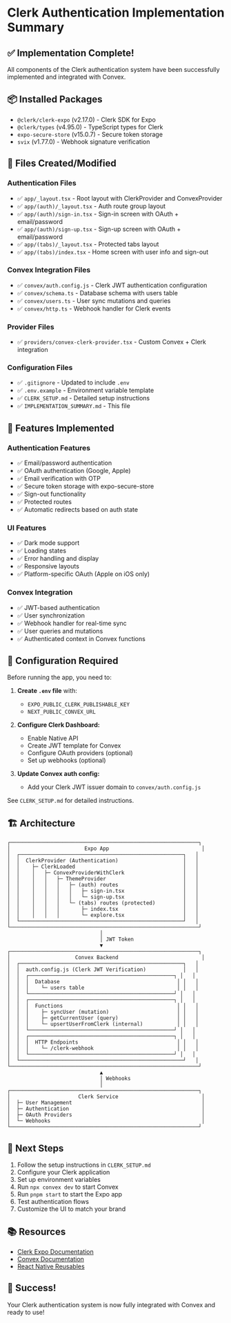 # Clerk Authentication Implementation Summary

## ✅ Implementation Complete!

All components of the Clerk authentication system have been successfully implemented and integrated with Convex.

## 📦 Installed Packages

- `@clerk/clerk-expo` (v2.17.0) - Clerk SDK for Expo
- `@clerk/types` (v4.95.0) - TypeScript types for Clerk
- `expo-secure-store` (v15.0.7) - Secure token storage
- `svix` (v1.77.0) - Webhook signature verification

## 📁 Files Created/Modified

### Authentication Files
- ✅ `app/_layout.tsx` - Root layout with ClerkProvider and ConvexProvider
- ✅ `app/(auth)/_layout.tsx` - Auth route group layout
- ✅ `app/(auth)/sign-in.tsx` - Sign-in screen with OAuth + email/password
- ✅ `app/(auth)/sign-up.tsx` - Sign-up screen with OAuth + email/password
- ✅ `app/(tabs)/_layout.tsx` - Protected tabs layout
- ✅ `app/(tabs)/index.tsx` - Home screen with user info and sign-out

### Convex Integration Files
- ✅ `convex/auth.config.js` - Clerk JWT authentication configuration
- ✅ `convex/schema.ts` - Database schema with users table
- ✅ `convex/users.ts` - User sync mutations and queries
- ✅ `convex/http.ts` - Webhook handler for Clerk events

### Provider Files
- ✅ `providers/convex-clerk-provider.tsx` - Custom Convex + Clerk integration

### Configuration Files
- ✅ `.gitignore` - Updated to include `.env`
- ✅ `.env.example` - Environment variable template
- ✅ `CLERK_SETUP.md` - Detailed setup instructions
- ✅ `IMPLEMENTATION_SUMMARY.md` - This file

## 🎯 Features Implemented

### Authentication Features
- ✅ Email/password authentication
- ✅ OAuth authentication (Google, Apple)
- ✅ Email verification with OTP
- ✅ Secure token storage with expo-secure-store
- ✅ Sign-out functionality
- ✅ Protected routes
- ✅ Automatic redirects based on auth state

### UI Features
- ✅ Dark mode support
- ✅ Loading states
- ✅ Error handling and display
- ✅ Responsive layouts
- ✅ Platform-specific OAuth (Apple on iOS only)

### Convex Integration
- ✅ JWT-based authentication
- ✅ User synchronization
- ✅ Webhook handler for real-time sync
- ✅ User queries and mutations
- ✅ Authenticated context in Convex functions

## 🔧 Configuration Required

Before running the app, you need to:

1. **Create `.env` file** with:
   - `EXPO_PUBLIC_CLERK_PUBLISHABLE_KEY`
   - `NEXT_PUBLIC_CONVEX_URL`

2. **Configure Clerk Dashboard:**
   - Enable Native API
   - Create JWT template for Convex
   - Configure OAuth providers (optional)
   - Set up webhooks (optional)

3. **Update Convex auth config:**
   - Add your Clerk JWT issuer domain to `convex/auth.config.js`

See `CLERK_SETUP.md` for detailed instructions.

## 🏗️ Architecture

```
┌─────────────────────────────────────────────────────────────┐
│                        Expo App                              │
│  ┌─────────────────────────────────────────────────────┐   │
│  │  ClerkProvider (Authentication)                     │   │
│  │    ├─ ClerkLoaded                                   │   │
│  │    │   ├─ ConvexProviderWithClerk                   │   │
│  │    │   │   ├─ ThemeProvider                         │   │
│  │    │   │   │   ├─ (auth) routes                     │   │
│  │    │   │   │   │   ├─ sign-in.tsx                   │   │
│  │    │   │   │   │   └─ sign-up.tsx                   │   │
│  │    │   │   │   └─ (tabs) routes (protected)         │   │
│  │    │   │   │       ├─ index.tsx                     │   │
│  │    │   │   │       └─ explore.tsx                   │   │
│  └─────────────────────────────────────────────────────┘   │
└─────────────────────────────────────────────────────────────┘
                              │
                              │ JWT Token
                              ▼
┌─────────────────────────────────────────────────────────────┐
│                     Convex Backend                           │
│  ┌─────────────────────────────────────────────────────┐   │
│  │  auth.config.js (Clerk JWT Verification)            │   │
│  │  ┌───────────────────────────────────────────────┐ │   │
│  │  │  Database                                      │ │   │
│  │  │    └─ users table                              │ │   │
│  │  └───────────────────────────────────────────────┘ │   │
│  │  ┌───────────────────────────────────────────────┐ │   │
│  │  │  Functions                                     │ │   │
│  │  │    ├─ syncUser (mutation)                      │ │   │
│  │  │    ├─ getCurrentUser (query)                   │ │   │
│  │  │    └─ upsertUserFromClerk (internal)           │ │   │
│  │  └───────────────────────────────────────────────┘ │   │
│  │  ┌───────────────────────────────────────────────┐ │   │
│  │  │  HTTP Endpoints                                │ │   │
│  │  │    └─ /clerk-webhook                           │ │   │
│  │  └───────────────────────────────────────────────┘ │   │
│  └─────────────────────────────────────────────────────┘   │
└─────────────────────────────────────────────────────────────┘
                              ▲
                              │ Webhooks
                              │
┌─────────────────────────────────────────────────────────────┐
│                      Clerk Service                           │
│  ├─ User Management                                          │
│  ├─ Authentication                                           │
│  ├─ OAuth Providers                                          │
│  └─ Webhooks                                                 │
└─────────────────────────────────────────────────────────────┘
```

## 🚀 Next Steps

1. Follow the setup instructions in `CLERK_SETUP.md`
2. Configure your Clerk application
3. Set up environment variables
4. Run `npx convex dev` to start Convex
5. Run `pnpm start` to start the Expo app
6. Test authentication flows
7. Customize the UI to match your brand

## 📚 Resources

- [Clerk Expo Documentation](https://clerk.com/docs/expo/getting-started/quickstart)
- [Convex Documentation](https://docs.convex.dev)
- [React Native Reusables](https://reactnativereusables.com)

## 🎉 Success!

Your Clerk authentication system is now fully integrated with Convex and ready to use!

